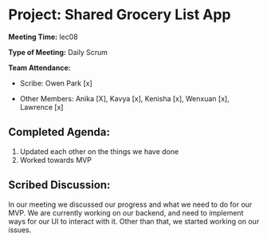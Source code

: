 # Project: Shared Grocery List App

**Meeting Time:** lec08

**Type of Meeting:** Daily Scrum

**Team Attendance:**

- Scribe:
  Owen Park [x]

- Other Members:
Anika [X],
Kavya [x],
Kenisha [x],
Wenxuan [x],
Lawrence [x]

## Completed Agenda:
1. Updated each other on the things we have done
2. Worked towards MVP

## Scribed Discussion:
In our meeting we discussed our progress and what we need to do for our MVP. We are currently working on our backend, and need to implement ways for our UI to interact with it. Other than that, we started working on our issues.
